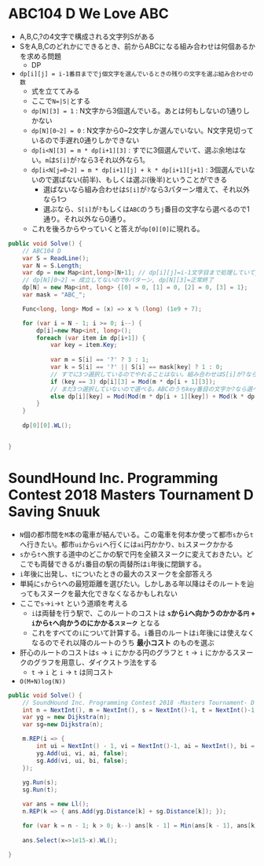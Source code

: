 # ABC104 D We Love ABC
- A,B,C,?の4文字で構成される文字列Sがある
- SをA,B,Cのどれかにできるとき、前からABCになる組み合わせは何個あるかを求める問題
    - DP
- `dp[i][j] = i-1番目まででj個文字を選んでいるときの残りの文字を選ぶ組み合わせの数`
    - 式を立ててみる
    - ここで`N=|S|`とする
    - `dp[N][3] = 1` : N文字から3個選んでいる。あとは何もしないの1通りしかない
    - `dp[N][0~2] = 0` : N文字から0~2文字しか選んでいない。N文字見切っているので手遅れ0通りしかできない
    - `dp[i<N][3] = m * dp[i+1][3]` : すでに3個選んでいて、選ぶ余地はない。`m`は`S[i]`が`?`なら3それ以外なら1。
    - `dp[i<N[j=0~2] = m * dp[i+1][j] + k * dp[i+1][j+1]` : 3個選んでいないので選ばない(前半)、もしくは選ぶ(後半)ということができる
        - 選ばないなら組み合わせは`S[i]`が`?`なら3パターン増えて、それ以外なら1つ
        - 選ぶなら、`S[i]`が`?`もしくは`ABC`のうち`j`番目の文字なら選べるので1通り。それ以外なら0通り。
    - これを後ろからやっていくと答えが`dp[0][0]`に現れる。
```c#
public void Solve() {
    // ABC104 D
    var S = ReadLine();
    var N = S.Length;
    var dp = new Map<int,long>[N+1]; // dp[i][j]=i-1文字目まで処理していてj個選んでいるときの残りの文字の処理パターン数
    // dp[N][0~2] = 成立してないので0パターン, dp[N][3]=正常終了
    dp[N] = new Map<int, long> {[0] = 0, [1] = 0, [2] = 0, [3] = 1};
    var mask = "ABC_";

    Func<long, long> Mod = (x) => x % (long) (1e9 + 7);

    for (var i = N - 1; i >= 0; i--) {
        dp[i]=new Map<int, long>();
        foreach (var item in dp[i+1]) {
            var key = item.Key;
            
            var m = S[i] == '?' ? 3 : 1;
            var k = S[i] == '?' || S[i] == mask[key] ? 1 : 0;
            // すでに3つ選択しているのでやれることはない。組み合わせはS[i]が?なら3つ増える。それ以外は1つ
            if (key == 3) dp[i][3] = Mod(m * dp[i + 1][3]);
            // まだ3つ選択していないので選べる。ABCのうちkey番目の文字か?なら選べる。この文字を選ばないならパターンは上と同じ
            else dp[i][key] = Mod(Mod(m * dp[i + 1][key]) + Mod(k * dp[i + 1][key + 1]));
        }
    }
    
    dp[0][0].WL();


}
```

# SoundHound Inc. Programming Contest 2018 Masters Tournament D Saving Snuuk
- `N`個の都市間を`M`本の電車が結んでいる。この電車を何本か使って都市`s`から`t`へ行きたい。都市`ui`から`vi`へ行くには`ai`円かかり、`bi`スヌークかかる
- `s`から`t`へ旅する道中のどこかの駅で円を全額スヌークに変えておきたい。どこでも両替できるが`i`番目の駅の両替所は`i`年後に閉鎖する。
- `i`年後に出発し、`t`についたときの最大のスヌークを全部答えろ
- 単純に`s`から`t`への最短距離を選びたい。しかしある年以降はそのルートを辿ってもスヌークを最大化できなくなるかもしれない
- ここで`s`->`i`->`t` という道順を考える
    - `i`は両替を行う駅で、このルートのコストは __`s`から`i`へ向かうのかかる`円` + `i`から`t`へ向かうのにかかる`スヌーク`__ となる
    - これをすべての`i`について計算する。`i`番目のルートは`i`年後には使えなくなるのでそれ以降のルートのうち __最小コスト__ のものを選ぶ
- 肝心のルートのコストは`s` -> `i` にかかる円のグラフと `t` -> `i` にかかるスヌークのグラフを用意し、ダイクストラ法をする
    - `t` -> `i` と `i` -> `t` は同コスト
- `O(M+N)log(N))`
```c#
public void Solve() {
    // SoundHound Inc. Programming Contest 2018 -Masters Tournament- D
    int n = NextInt(), m = NextInt(), s = NextInt()-1, t = NextInt()-1;
    var yg = new Dijkstra(n);
    var sg=new Dijkstra(n);

    m.REP(i => {
        int ui = NextInt() - 1, vi = NextInt()-1, ai = NextInt(), bi = NextInt();
        yg.Add(ui, vi, ai, false);
        sg.Add(vi, ui, bi, false);
    });
    
    yg.Run(s);
    sg.Run(t);

    var ans = new Ll();
    n.REP(k => { ans.Add(yg.Distance[k] + sg.Distance[k]); });

    for (var k = n - 1; k > 0; k--) ans[k - 1] = Min(ans[k - 1], ans[k]);
    
    ans.Select(x=>1e15-x).WL();

}
```                                                                                                       
